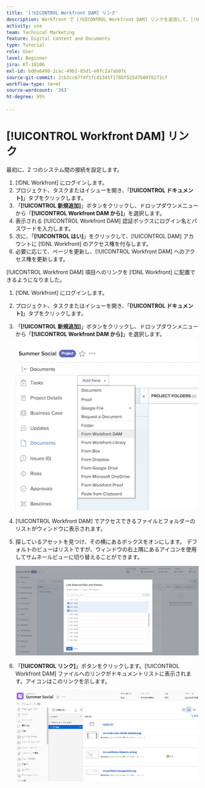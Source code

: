 ```yaml
---
title: '[!UICONTROL Workfront DAM] リンク'
description: Workfront で [!UICONTROL Workfront DAM] リンクを追加して、[!UICONTROL DAM] を Workfront のプロジェクト、タスク、イシューにリンクできるようにする方法について説明します。
activity: use
team: Technical Marketing
feature: Digital Content and Documents
type: Tutorial
role: User
level: Beginner
jira: KT-10106
exl-id: bd0a6498-2cac-49b1-85d1-e6fc2a7ab07c
source-git-commit: 2cb3cc67f4f1fcd1345f178bf525d7b00f6271cf
workflow-type: tm+mt
source-wordcount: '263'
ht-degree: 95%

---
```


# [!UICONTROL Workfront DAM] リンク

最初に、2 つのシステム間の接続を設定します。

1. [!DNL Workfront] にログインします。
1. プロジェクト、タスクまたはイシューを開き、「**[!UICONTROL ドキュメント]**」タブをクリックします。
1. 「**[!UICONTROL 新規追加]**」ボタンをクリックし、ドロップダウンメニューから「**[!UICONTROL Workfront DAM から]**」を選択します。
1. 表示される [!UICONTROL Workfront DAM] 認証ボックスにログイン名とパスワードを入力します。
1. 次に、「**[!UICONTROL はい]**」をクリックして、[!UICONTROL DAM] アカウントに [!DNL Workfront] のアクセス権を付与します。
1. 必要に応じて、ページを更新し、[!UICONTROL Workfront DAM] へのアクセス権を更新します。

[!UICONTROL Workfront DAM] 項目へのリンクを [!DNL Workfront] に配置できるようになりました。

1. [!DNL Workfront] にログインします。
1. プロジェクト、タスクまたはイシューを開き、「**[!UICONTROL ドキュメント]**」タブをクリックします。
1. 「**[!UICONTROL 新規追加]**」ボタンをクリックし、ドロップダウンメニューから「**[!UICONTROL Workfront DAM から]**」を選択します。
   ![[!UICONTROL 新規追加]ドロップダウンメニューの「[!UICONTROL Workfront DAM から]」オプションの画像](assets/01-contributor-from-workfront-dam.png)
1. [!UICONTROL Workfront DAM] でアクセスできるファイルとフォルダーのリストがウィンドウに表示されます。

1. 探しているアセットを見つけ、その横にあるボックスをオンにします。 デフォルトのビューはリストですが、ウィンドウの右上隅にあるアイコンを使用してサムネールビューに切り替えることができます。

   ![ポップアップウィンドウで選択したアセットの画像](assets/02-contributor-select-files-in-dam.png)

1. 「**[!UICONTROL リンク]**」ボタンをクリックします。[!UICONTROL Workfront DAM] ファイルへのリンクがドキュメントリストに表示されます。アイコンはこのリンクを示します。

   ![[!DNL Workfront] のドキュメントリストに表示される [!UICONTROL Workfront DAM] ファイルへのリンクの画像。](assets/03-contributor-linked-in-wf.png)
